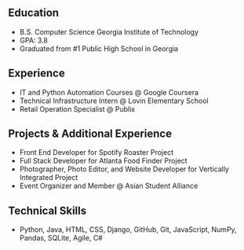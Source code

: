 ## Education 
  - B.S. Computer Science Georgia Institute of Technology
  - GPA: 3.8 
  - Graduated from #1 Public High School in Georgia
## Experience
  - IT and Python Automation Courses @ Google Coursera
  - Technical Infrastructure Intern @ Lovin Elementary School
  - Retail Operation Specialist @ Publix
## Projects & Additional Experience
  - Front End Developer for Spotify Roaster Project
  - Full Stack Developer for Atlanta Food Finder Project
  - Photographer, Photo Editor, and Website Developer for Vertically Integrated Project
  - Event Organizer and Member @ Asian Student Alliance
## Technical Skills
  - Python, Java, HTML, CSS, Django, GitHub, Git, JavaScript, NumPy, Pandas, SQLite, Agile, C#
